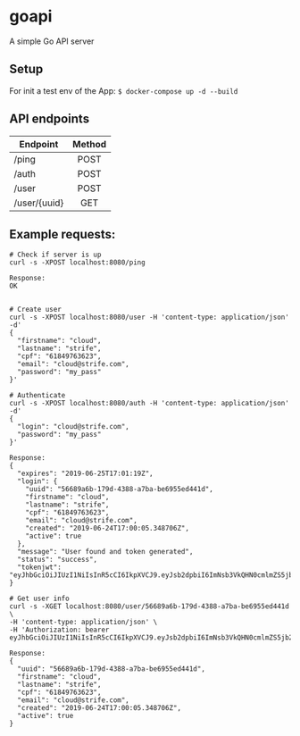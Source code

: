 # goapi

A simple Go API server

## Setup
For init a test env of the App:
`$ docker-compose up -d --build`

## API endpoints

| Endpoint              | Method |
|-----------------------|:------:|
| /ping                 |  POST  |
| /auth                 |  POST  |
| /user                 |  POST  |
| /user/{uuid}         |  GET   |

## Example requests:
```
# Check if server is up
curl -s -XPOST localhost:8080/ping

Response:
OK


# Create user
curl -s -XPOST localhost:8080/user -H 'content-type: application/json' -d'
{
  "firstname": "cloud",
  "lastname": "strife",
  "cpf": "61849763623",
  "email": "cloud@strife.com",
  "password": "my_pass"
}'

# Authenticate
curl -s -XPOST localhost:8080/auth -H 'content-type: application/json' -d'
{
  "login": "cloud@strife.com",
  "password": "my_pass"
}'

Response:
{
  "expires": "2019-06-25T17:01:19Z",
  "login": {
    "uuid": "56689a6b-179d-4388-a7ba-be6955ed441d",
    "firstname": "cloud",
    "lastname": "strife",
    "cpf": "61849763623",
    "email": "cloud@strife.com",
    "created": "2019-06-24T17:00:05.348706Z",
    "active": true
  },
  "message": "User found and token generated",
  "status": "success",
  "tokenjwt": "eyJhbGciOiJIUzI1NiIsInR5cCI6IkpXVCJ9.eyJsb2dpbiI6ImNsb3VkQHN0cmlmZS5jb20iLCJleHAiOjE1NjE0ODIwNzl9.q05sLlPVUlc4Bzws5sB7Pzy0lDsfddwuDXtvbXFIHz0"
}

# Get user info
curl -s -XGET localhost:8080/user/56689a6b-179d-4388-a7ba-be6955ed441d \
-H 'content-type: application/json' \
-H 'Authorization: bearer eyJhbGciOiJIUzI1NiIsInR5cCI6IkpXVCJ9.eyJsb2dpbiI6ImNsb3VkQHN0cmlmZS5jb20iLCJleHAiOjE1NjE0ODIwNzl9.q05sLlPVUlc4Bzws5sB7Pzy0lDsfddwuDXtvbXFIHz0'

Response:
{
  "uuid": "56689a6b-179d-4388-a7ba-be6955ed441d",
  "firstname": "cloud",
  "lastname": "strife",
  "cpf": "61849763623",
  "email": "cloud@strife.com",
  "created": "2019-06-24T17:00:05.348706Z",
  "active": true
}

